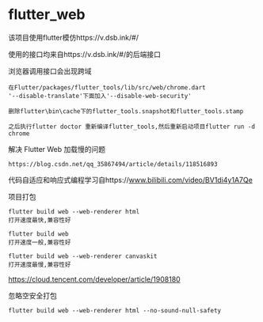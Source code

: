 # flutter_web

该项目使用flutter模仿https://v.dsb.ink/#/

使用的接口均来自https://v.dsb.ink/#/的后端接口

浏览器调用接口会出现跨域
```
在Flutter/packages/flutter_tools/lib/src/web/chrome.dart 
'--disable-translate'下面加入'--disable-web-security'

删除flutter\bin\cache下的flutter_tools.snapshot和flutter_tools.stamp

之后执行flutter doctor 重新编译flutter_tools,然后重新启动项目flutter run -d chrome
```


解决 Flutter Web 加载慢的问题

```
https://blog.csdn.net/qq_35867494/article/details/118516893
```

代码自适应和响应式编程学习自https://www.bilibili.com/video/BV1di4y1A7Qe

项目打包

```
flutter build web --web-renderer html
打开速度最快,兼容性好

flutter build web 
打开速度一般,兼容性好

flutter build web --web-renderer canvaskit
打开速度最慢,兼容性好
```
https://cloud.tencent.com/developer/article/1908180

忽略空安全打包
```
flutter build web --web-renderer html --no-sound-null-safety
```
